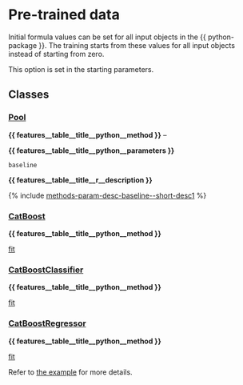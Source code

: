 # Pre-trained data

Initial formula values can be set for all input objects in the {{ python-package }}. The training starts from these values for all input objects instead of starting from zero.

This option is set in the starting parameters.

## Сlasses

### [Pool](../concepts/python-reference_pool.md)

**{{ features__table__title__python__method }}**
 –

**{{ features__table__title__python__parameters }}**

`baseline`

**{{ features__table__title__r__description }}**

{% include [methods-param-desc-baseline--short-desc1](../_includes/work_src/reusage/baseline--short-desc1.md) %}

### [CatBoost](../concepts/python-reference_catboost.md)

**{{ features__table__title__python__method }}**

 [fit](../concepts/python-reference_catboost_fit.md)

### [CatBoostClassifier](../concepts/python-reference_catboostclassifier.md)

**{{ features__table__title__python__method }}**

 [fit](../concepts/python-reference_catboostclassifier_fit.md)

### [CatBoostRegressor](../concepts/python-reference_catboostregressor.md)

**{{ features__table__title__python__method }}**

[fit](../concepts/python-reference_catboostregressor_fit.md)

Refer to [the example](../concepts/python-usages-examples.md) for more details.

